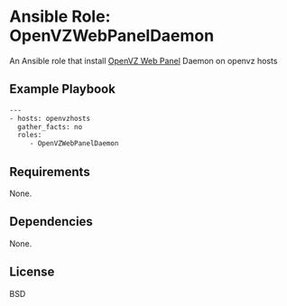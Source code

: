 # Ansible Role: OpenVZWebPanelDaemon

An Ansible role that install [OpenVZ Web Panel](http://code.google.com/p/ovz-web-panel/) Daemon on openvz hosts

## Example Playbook
```sh
---
- hosts: openvzhosts
  gather_facts: no     
  roles:
     - OpenVZWebPanelDaemon
```
## Requirements

None.

## Dependencies

None.

## License

BSD


